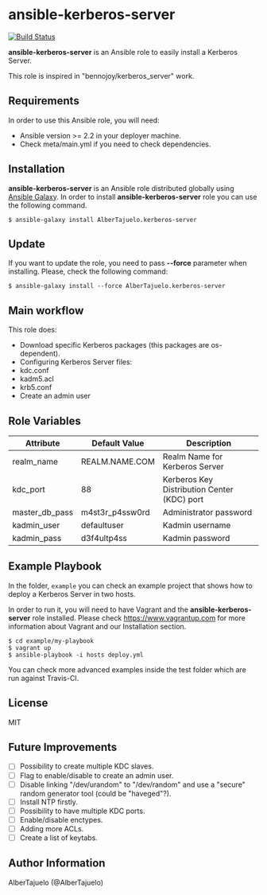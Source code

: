 ansible-kerberos-server
=======================

[![Build Status](https://travis-ci.org/AlberTajuelo/ansible-kerberos-server.svg?branch=master)](https://travis-ci.org/AlberTajuelo/ansible-kerberos-server)

**ansible-kerberos-server** is an Ansible role to easily install a Kerberos Server.

This role is inspired in "bennojoy/kerberos_server" work.

Requirements
------------

In order to use this Ansible role, you will need:

* Ansible version >= 2.2 in your deployer machine.
* Check meta/main.yml if you need to check dependencies.

Installation
------------

**ansible-kerberos-server** is an Ansible role distributed globally using [Ansible Galaxy](https://galaxy.ansible.com/). In order to install **ansible-kerberos-server** role you can use the following command.

```
$ ansible-galaxy install AlberTajuelo.kerberos-server
```

Update
------

If you want to update the role, you need to pass **--force** parameter when installing. Please, check the following command:

```
$ ansible-galaxy install --force AlberTajuelo.kerberos-server
```

Main workflow
-------------

This role does:
* Download specific Kerberos packages (this packages are os-dependent).
* Configuring Kerberos Server files:
 * kdc.conf
 * kadm5.acl
 * krb5.conf
* Create an admin user

Role Variables
--------------


| Attribute 		| Default Value 	| Description  									|
|---        		|---				|---											|
| realm_name  		| REALM.NAME.COM	| Realm Name for Kerberos Server				|
| kdc_port  		| 88			  	| Kerberos Key Distribution Center (KDC) port 	| 
| master_db_pass  	| m4st3r_p4ssw0rd  	| Administrator password					  	|
| kadmin_user  		| defaultuser 	 	| Kadmin username							  	|
| kadmin_pass  		| d3f4ultp4ss  		| Kadmin password							  	|


Example Playbook
----------------

In the folder, `example` you can check an example project that shows how to deploy a Kerberos Server in two hosts.

In order to run it, you will need to have Vagrant and the **ansible-kerberos-server** role installed. Please check https://www.vagrantup.com for more information about Vagrant and our Installation section.

```
$ cd example/my-playbook
$ vagrant up
$ ansible-playbook -i hosts deploy.yml
```

You can check more advanced examples inside the test folder which are run against Travis-CI.

License
-------

MIT

Future Improvements
-------------------

- [ ] Possibility to create multiple KDC slaves.
- [ ] Flag to enable/disable to create an admin user.
- [ ] Disable linking "/dev/urandom" to "/dev/random" and use a "secure" random generator tool (could be "haveged"?).
- [ ] Install NTP firstly.
- [ ] Possibility to have multiple KDC ports.
- [ ] Enable/disable enctypes.
- [ ] Adding more ACLs.
- [ ] Create a list of keytabs.

Author Information
------------------

AlberTajuelo (@AlberTajuelo)
